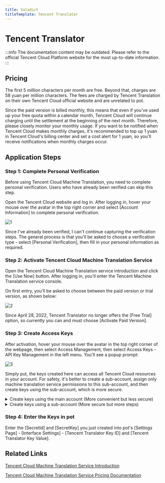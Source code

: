 ```yaml
---
title: Saladict
titleTemplate: Tencent Translator
---
```


# Tencent Translator

:::info
The documentation content may be outdated. Please refer to the official Tencent Cloud Platform website for the most up-to-date information.
:::

## Pricing

The first 5 million characters per month are free. Beyond that, charges are 58 yuan per million characters. The fees are charged by Tencent Translation on their own Tencent Cloud official website and are unrelated to pot.

Since the paid version is billed monthly, this means that even if you've used up your free quota within a calendar month, Tencent Cloud will continue charging until the settlement at the beginning of the next month. Therefore, please closely monitor your monthly usage. If you want to be notified when Tencent Cloud makes monthly charges, it's recommended to top up 1 yuan in Tencent Cloud's billing center and set a cost alert for 1 yuan, so you'll receive notifications when monthly charges occur.

## Application Steps

### Step 1: Complete Personal Verification

Before using Tencent Cloud Machine Translation, you need to complete personal verification. Users who have already been verified can skip this step.

Open the Tencent Cloud website and log in. After logging in, hover your mouse over the avatar in the top right corner and select [Account Information] to complete personal verification.

![1](./asset/tencent1.png)

Since I've already been verified, I can't continue capturing the verification steps. The general process is that you'll be asked to choose a verification type - select [Personal Verification], then fill in your personal information as required.

### Step 2: Activate Tencent Cloud Machine Translation Service

Open the Tencent Cloud Machine Translation service introduction and click the [Use Now] button. After logging in, you'll enter the Tencent Machine Translation service console.

On first entry, you'll be asked to choose between the paid version or trial version, as shown below:

![2](./asset/tencent2.png)

Since April 28, 2022, Tencent Translator no longer offers the [Free Trial] option, so currently you can and must choose [Activate Paid Version].

### Step 3: Create Access Keys

After activation, hover your mouse over the avatar in the top right corner of the webpage, then select Access Management, then select Access Keys - API Key Management in the left menu. You'll see a popup prompt:

![3](./asset/tencent3.png)

Simply put, the keys created here can access all Tencent Cloud resources in your account. For safety, it's better to create a sub-account, assign only machine translation service permissions to this sub-account, and then create keys using the sub-account, which is more secure.

<details><summary>Create keys using the main account (More convenient but less secure)</summary>
<p>

Select [Continue to use], then click the [Create New Key] button, and new keys will be added to the table, as shown below:
![4](./asset/tencent4.png)

</p>
</details>

<details><summary>Create keys using a sub-account (More secure but more steps)</summary>
<p>

Select [Switch to sub-account key], you'll be redirected to the new user creation page. Choose custom creation, and there are four steps.

Step 1: Choose Type

Select [Can access resources and receive messages], then click [Next].

Step 2: Fill in User Information

Set user information: fill in username, remarks as "For Saladict - Tencent Translator use".
Access method: check [Programming access].
Message types that can be received: I unchecked all, you can choose based on your needs.
Then click [Next].

Step 3: Set User Permissions

Search for "machine translation", check [QcloudTMTFullAccess (Machine Translation (TMT) full read-write access permission)], then click [Next].

Step 4: Review Information

For this step, just click the [Complete] button, and you'll see this sub-account's [SecretId] and [SecretKey], as shown below:
![5](./asset/tencent5.png)

</p>
</details>

### Step 4: Enter the Keys in pot

Enter the [SecretId] and [SecretKey] you just created into pot's [Settings Page] - [Interface Settings] - [Tencent Translator Key ID] and [Tencent Translator Key Value].

## Related Links

[Tencent Cloud Machine Translation Service Introduction](https://curl.qcloud.com/Ykn2htRP)

[Tencent Cloud Machine Translation Service Pricing Documentation](https://curl.qcloud.com/JAXtzpXl)
